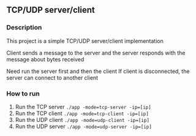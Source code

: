 ## TCP/UDP server/client

### Description
This project is a simple TCP/UDP server/client implementation

Client sends a message to the server and 
the server responds with the message about bytes received

Need run the server first and then the client
If client is disconnected, the server can connect to another client

### How to run
1. Run the TCP server
```./app -mode=tcp-server -ip=[ip]```
2. Run the TCP client
```./app -mode=tcp-client -ip=[ip]```
3. Run the UDP client
```./app -mode=udp-client -ip=[ip]```
4. Run the UDP server
```./app -mode=udp-server -ip=[ip]```
